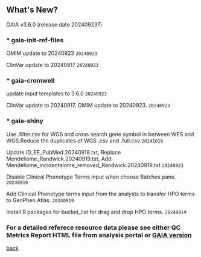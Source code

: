 ## What's New?

GAIA v3.6.0 (release date 20240923?)

### * gaia-init-ref-files

OMIM update to 20240923  `20240923`

ClinVar update to 20240917  `20240923`

### * gaia-cromwell

update input templates to 3.6.0  `20240923`

ClinVar update to 20240917, OMIM update to 20240923.  `20240923`

### * gaia-shiny

Use .filter.csv for WGS and cross search gene symbol in between WES and WGS.Reduce the duplicates of WGS .csv and .full.csv  `20241016`

Update ID_EE_PubMed.20240918.txt, Replace Mendeliome_Randwick.20240919.txt, Add Mendeliome_incidentalome_removed_Randwick.20240919.txt  `20240923`

Disable Clinical Phenotype Terms input when choose Batches pane.  `20240919`	

Add Clinical Phenotype terms input from the analysts to transfer HPO terms to GenPhen Atlas.  `20240919`	

Install R packages for bucket_list for drag and drop HPO terms.  `20240919`

### For a detailed referece resource data please see either QC Metrics Report HTML file from analysis portal or [GAIA version](./another-page_3.6.0_GAIA_version.html)

[back](./)
